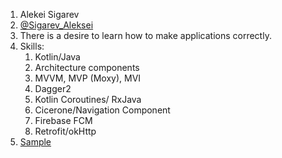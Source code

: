 1. Alekei Sigarev
2. [@Sigarev_Aleksei](https://t.me/Sigarev_Aleksei)
3. There is a desire to learn how to make applications correctly.
4. Skills:
   1. Kotlin/Java
   2. Architecture components
   3. MVVM, MVP (Moxy), MVI
   4. Dagger2
   5. Kotlin Coroutines/ RxJava
   6. Cicerone/Navigation Component 
   7. Firebase FCM
   8. Retrofit/okHttp
5. [Sample](https://github.com/SigarevA/surf-school.git)